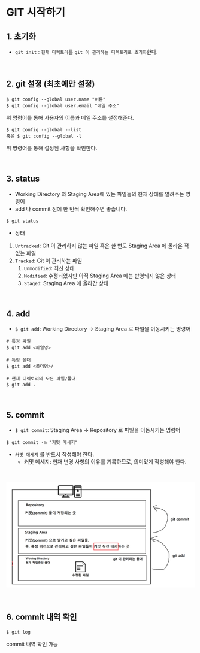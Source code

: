 # GIT 시작하기

## 1. 초기화

- `git init` : `현재 디렉토리`를 `git 이 관리하는 디렉토리로 초기화`한다.

</br>

## 2. git 설정 (최초에만 설정)

```
$ git config --global user.name "이름"
$ git config --global user.email "메일 주소"
```

위 명령어를 통해 사용자의 이름과 메일 주소를 설정해준다.

```
$ git config --global --list
혹은 $ git config --global -l
```

위 명령어를 통해 설정된 사항을 확인한다.

</br>

## 3. status

- Working Directory 와 Staging Area에 있는 파일들의 현재 상태를 알려주는 명령어
- add 나 commit 전에 한 번씩 확인해주면 좋습니다.

```
$ git status
```

- 상태
1. `Untracked`: Git 이 관리하지 않는 파일 혹은 한 번도 Staging Area 에 올라온 적 없는 파일
2. `Tracked`: Git 이 관리하는 파일
   1. `Unmodified`: 최신 상태
   2. `Modified`: 수정되었지만 아직 Staging Area 에는 반영되지 않은 상태
   3. `Staged`: Staging Area 에 올라간 상태

</br>

## 4. add

- `$ git add`: Working Directory -> Staging Area 로 파일을 이동시키는 명령어

```
# 특정 파일
$ git add <파일명>

# 특정 폴더
$ git add <폴더명>/

# 현재 디렉토리의 모든 파일/폴더
$ git add .
```
</br>

## 5. commit

- `$ git commit`: Staging Area -> Repository 로 파일을 이동시키는 명령어

```
$ git commit -m "커밋 메세지"
```

- `커밋 메세지` 를 반드시 작성해야 한다.
  - 커밋 메세지: 현재 변경 사항의 이유를 기록하므로, 의미있게 작성해야 한다.

</br>

![요약](../img/Image.png)

</br>

## 6. commit 내역 확인

```
$ git log
```

commit 내역 확인 가능
